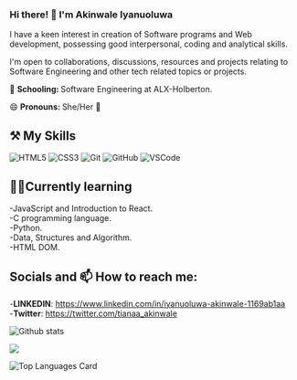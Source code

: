 ### Hi there! 👋 I'm Akinwale Iyanuoluwa
I have a keen interest in creation of Software programs and Web development, possessing good interpersonal,
coding and analytical skills.

I'm open to collaborations, discussions, resources and projects relating to Software Engineering and other tech related topics or projects.

🏫 <b> Schooling: </b> Software Engineering at ALX-Holberton.

😄 <b> Pronouns: </b> She/Her 👧

## ⚒ My Skills
![HTML5](https://img.shields.io/badge/html5-%23E34F26.svg?style=for-the-badge&logo=html5&logoColor=white)
![CSS3](https://img.shields.io/badge/css3-%231572B6.svg?style=for-the-badge&logo=css3&logoColor=white)
![Git](https://img.shields.io/badge/git-%23F05033.svg?style=for-the-badge&logo=git&logoColor=white)
![GitHub](https://img.shields.io/badge/github-%23121011.svg?style=for-the-badge&logo=github&logoColor=white)
![VSCode](https://img.shields.io/badge/-VSCode-blue)

## 🏫🌱Currently learning
-JavaScript and Introduction to React.
<br>
-C programming language.
<br>
-Python.
<br>
-Data, Structures and Algorithm.
<br>
-HTML DOM.

## Socials and 📫 How to reach me:  
-<b>LINKEDIN</b>: https://www.linkedin.com/in/iyanuoluwa-akinwale-1169ab1aa 
<br>
-<b>Twitter</b>: https://twitter.com/tianaa_akinwale

![Github stats](https://github-readme-stats.vercel.app/api?username=TianaAkinwale&theme=highcontrast&show_icons=true&count_private=true)

<p align="left" height='200px'><img src="https://github-readme-stats.vercel.app/api/wakatime?username=TianaAkinwale&layout=compact&theme=solarized-dark&hide_border=true"/> </p>

![Top Languages Card](https://github-readme-stats.vercel.app/api/top-langs/?username=TianaAkinwale&layout=compact)
